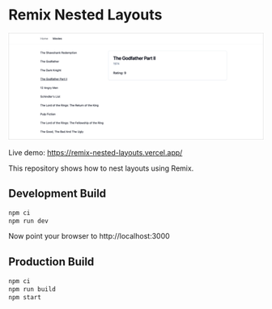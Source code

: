# Remix Nested Layouts

![Screenshot](assets/screenshot.png)

Live demo: https://remix-nested-layouts.vercel.app/

This repository shows how to nest layouts using Remix.

## Development Build

```shell
npm ci
npm run dev
```

Now point your browser to http://localhost:3000

## Production Build

```shell
npm ci
npm run build
npm start
```
